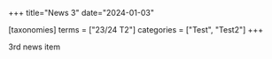 +++
title="News 3"
date="2024-01-03"

[taxonomies]
terms = ["23/24 T2"]
categories = ["Test", "Test2"]
+++

3rd news item